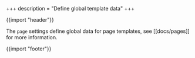 +++
description = "Define global template data"
+++

{{import "header"}}

The `page` settings define global data for page templates, see [[docs/pages]] for more information.

{{import "footer"}}
